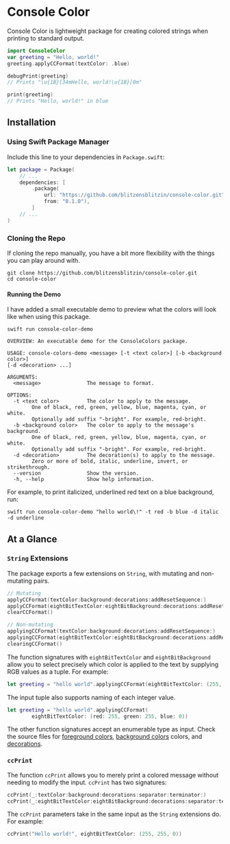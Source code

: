 # Console Color

Console Color is lightweight package for creating colored strings when printing
to standard output.

```swift
import ConsoleColor
var greeting = "Hello, world!"
greeting.applyCCFormat(textColor: .blue)

debugPrint(greeting)
// Prints "\u{1B}[34mHello, world!\u{1B}[0m"

print(greeting)
// Prints "Hello, world!" in blue
```

## Installation

### Using Swift Package Manager

Include this line to your dependencies in `Package.swift`:

```swift
let package = Package(
    // ...
    dependencies: [
        .package(
            url: "https://github.com/blitzensblitzin/console-color.git",
            from: "0.1.0"),
        ]
    // ...
)
```

### Cloning the Repo

If cloning the repo manually, you have a bit more flexibility with the things
you can play around with.

```shell script
git clone https://github.com/blitzensblitzin/console-color.git
cd console-color
```

#### Running the Demo

I have added a small executable demo to preview what the colors will look like
when using this package.

```shell script
swift run console-color-demo
```

```
OVERVIEW: An executable demo for the ConsoleColors package.

USAGE: console-colors-demo <message> [-t <text color>] [-b <background color>]
[-d <decoration> ...]

ARGUMENTS:
  <message>               The message to format.

OPTIONS:
  -t <text color>         The color to apply to the message.
        One of black, red, green, yellow, blue, magenta, cyan, or white.
        Optionally add suffix "-bright". For example, red-bright.
  -b <background color>   The color to apply to the message's background.
        One of black, red, green, yellow, blue, magenta, cyan, or white.
        Optionally add suffix "-bright". For example, red-bright.
  -d <decoration>         The decoration(s) to apply to the message.
        Zero or more of bold, italic, underline, invert, or strikethrough.
  --version               Show the version.
  -h, --help              Show help information.
```

For example, to print italicized, underlined red text on a blue background,
run:

```shell script
swift run console-color-demo "hello world\!" -t red -b blue -d italic -d underline
```

## At a Glance

### `String` Extensions

The package exports a few extensions on `String`, with mutating and non-mutating
pairs.

```swift
// Mutating
applyCCFormat(textColor:background:decorations:addResetSequence:)
applyCCFormat(eightBitTextColor:eightBitBackground:decorations:addResetSequence:)
clearCCFormat()

// Non-mutating
applyingCCFormat(textColor:background:decorations:addResetSequence:)
applyingCCFormat(eightBitTextColor:eightBitBackground:decorations:addResetSequence:)
clearingCCFormat()
```

The function signatures with `eightBitTextColor` and `eightBitBackground` allow
you to select precisely which color is applied to the text by supplying RGB
values as a tuple. For example:

```swift
let greeting = "hello world".applyingCCFormat(eightBitTextColor: (255, 255, 0))
```

The input tuple also supports naming of each integer value.

```swift
let greeting = "hello world".applyingCCFormat(
        eightBitTextColor: (red: 255, green: 255, blue: 0))
```

The other function signatures accept an enumerable type as input. Check the
source files for [foreground colors](Sources/ConsoleColor/ForegroundColor.swift),
[background colors](Sources/ConsoleColor/BackgroundColor.swift) colors, and
[decorations](Sources/ConsoleColor/Decoration.swift).

### `ccPrint`

The function `ccPrint` allows you to merely print a colored message without
needing to modify the input. `ccPrint` has two signatures:

```swift
ccPrint(_:textColor:background:decorations:separator:terminator:)
ccPrint(_:eightBitTextColor:eightBitBackground:decorations:separator:terminator:)
```

The `ccPrint` parameters take in the same input as the `String` extensions do.
For example:

```swift
ccPrint("Hello world!", eightBitTextColor: (255, 255, 0))
```
